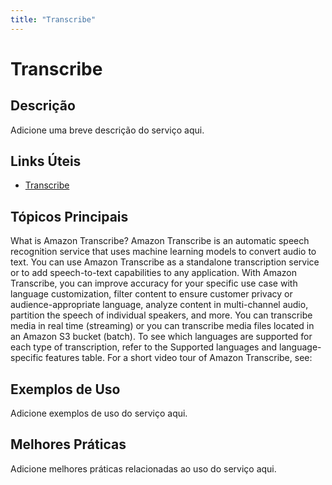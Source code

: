 ```yaml
---
title: "Transcribe"
---
```


# Transcribe

## Descrição

Adicione uma breve descrição do serviço aqui.

## Links Úteis

- [Transcribe](https://docs.aws.amazon.com/transcribe/latest/dg/what-is.html)

## Tópicos Principais

What is Amazon Transcribe?
Amazon Transcribe is an automatic speech recognition service that uses machine learning 
        models to convert audio to text. You can use Amazon Transcribe as a standalone transcription 
        service or to add speech-to-text capabilities to any application.
With Amazon Transcribe, you can improve accuracy for your specific use case with language 
        customization, filter content to ensure customer privacy or audience-appropriate language, analyze 
        content in multi-channel audio, partition the speech of individual speakers, and more.
You can transcribe media in real time (streaming) or you can transcribe media files located in 
        an Amazon S3 bucket (batch). To see which languages are supported for each type of 
        transcription, refer to the Supported languages and language-specific features table.
For a short video tour of Amazon Transcribe, 
        see:

## Exemplos de Uso

Adicione exemplos de uso do serviço aqui.

## Melhores Práticas

Adicione melhores práticas relacionadas ao uso do serviço aqui.

